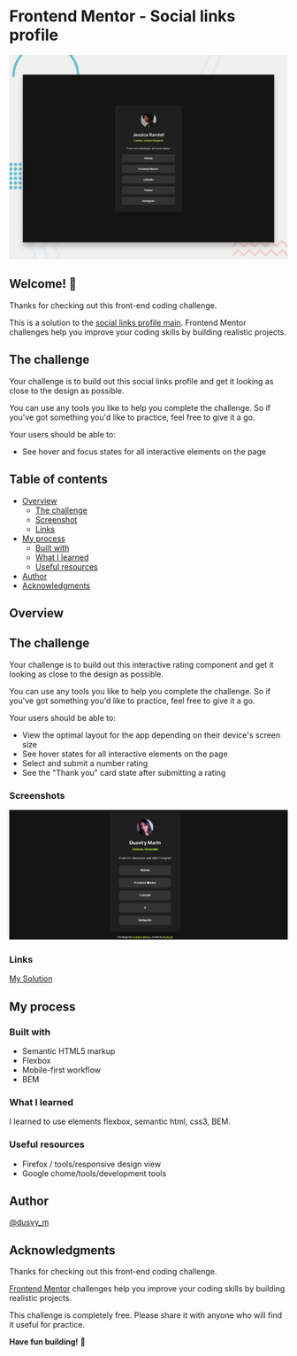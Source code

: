 # Frontend Mentor - Social links profile

![Design preview for the Social links profile coding challenge](./preview.jpg)

## Welcome! 👋

Thanks for checking out this front-end coding challenge.

This is a solution to the [social links profile main](https://www.frontendmentor.io/challenges/social-links-profile-UG32l9m6dQ). Frontend Mentor challenges help you improve your coding skills by building realistic projects. 


## The challenge

Your challenge is to build out this social links profile and get it looking as close to the design as possible.

You can use any tools you like to help you complete the challenge. So if you've got something you'd like to practice, feel free to give it a go.

Your users should be able to: 

- See hover and focus states for all interactive elements on the page


## Table of contents

- [Overview](#overview)
  - [The challenge](#the-challenge)
  - [Screenshot](#screenshot)
  - [Links](#links)
- [My process](#my-process)
  - [Built with](#built-with)
  - [What I learned](#what-i-learned)
  - [Useful resources](#useful-resources)
- [Author](#author)
- [Acknowledgments](#acknowledgments)

## Overview

## The challenge

Your challenge is to build out this interactive rating component and get it looking as close to the design as possible.

You can use any tools you like to help you complete the challenge. So if you've got something you'd like to practice, feel free to give it a go.

Your users should be able to:

- View the optimal layout for the app depending on their device's screen size
- See hover states for all interactive elements on the page
- Select and submit a number rating
- See the "Thank you" card state after submitting a rating


### Screenshots

![mobile](https://github.com/dovelm/FEM-social-links-profile-main/blob/main/screenshots/mobile.PNG)


### Links

[My Solution]()


## My process

### Built with

- Semantic HTML5 markup
- Flexbox
- Mobile-first workflow
- BEM

### What I learned

I learned to use elements flexbox, semantic html, css3, BEM.

### Useful resources

- Firefox / tools/responsive design view
- Google chome/tools/development tools

## Author
[@dusvy_m](https://github.com/dovelm)


## Acknowledgments

Thanks for checking out this front-end coding challenge.

[Frontend Mentor](https://www.frontendmentor.io) challenges help you improve your coding skills by building realistic projects.

This challenge is completely free. Please share it with anyone who will find it useful for practice.

**Have fun building!** 🚀
